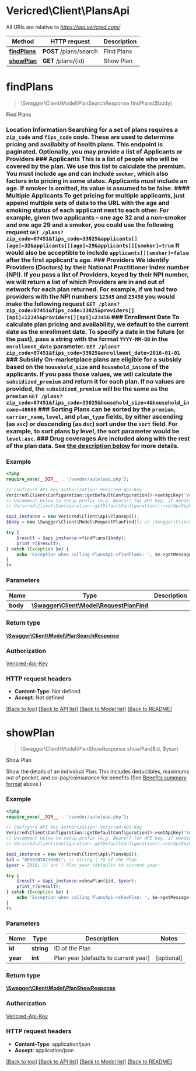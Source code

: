 # Vericred\Client\PlansApi

All URIs are relative to *https://api.vericred.com/*

Method | HTTP request | Description
------------- | ------------- | -------------
[**findPlans**](PlansApi.md#findPlans) | **POST** /plans/search | Find Plans
[**showPlan**](PlansApi.md#showPlan) | **GET** /plans/{id} | Show Plan


# **findPlans**
> \Swagger\Client\Model\PlanSearchResponse findPlans($body)

Find Plans

### Location Information  Searching for a set of plans requires a `zip_code` and `fips_code` code.  These are used to determine pricing and availabity of health plans. This endpoint is paginated.  Optionally, you may provide a list of Applicants or Providers  ### Applicants  This is a list of people who will be covered by the plan.  We use this list to calculate the premium.  You must include `age` and can include `smoker`, which also factors into pricing in some states.  Applicants *must* include an age.  If smoker is omitted, its value is assumed to be false.  #### Multiple Applicants To get pricing for multiple applicants, just append multiple sets of data to the URL with the age and smoking status of each applicant next to each other.  For example, given two applicants - one age 32 and a non-smoker and one age 29 and a smoker, you could use the following request  `GET /plans?zip_code=07451&fips_code=33025&applicants[][age]=32&applicants[][age]=29&applicants[][smoker]=true`  It would also be acceptible to include `applicants[][smoker]=false` after the first applicant's age.  ### Providers  We identify Providers (Doctors) by their National Practitioner Index number (NPI).  If you pass a list of Providers, keyed by their NPI number, we will return a list of which Providers are in and out of network for each plan returned.  For example, if we had two providers with the NPI numbers `12345` and `23456` you would make the following request  `GET /plans?zip_code=07451&fips_code=33025&providers[][npi]=12345&providers[][npi]=23456`  ### Enrollment Date  To calculate plan pricing and availability, we default to the current date as the enrollment date.  To specify a date in the future (or the past), pass a string with the format `YYYY-MM-DD` in the `enrollment_date` parameter.  `GET /plans?zip_code=07451&fips_code=33025&enrollment_date=2016-01-01`  ### Subsidy  On-marketplace plans are eligible for a subsidy based on the `household_size` and `household_income` of the applicants.  If you pass those values, we will calculate the `subsidized_premium` and return it for each plan.  If no values are provided, the `subsidized_premium` will be the same as the `premium`  `GET /plans?zip_code=07451&fips_code=33025&household_size=4&household_income=40000`   ### Sorting  Plans can be sorted by the `premium`, `carrier_name`, `level`, and `plan_type` fields, by either ascending (as `asc`) or descending (as `dsc`) sort under the `sort` field.  For example, to sort plans by level, the sort parameter would be `level:asc`.  ### Drug coverages  Are included along with the rest of the plan data. See [the description below](#drugcoverages) for more details.

### Example
```php
<?php
require_once(__DIR__ . '/vendor/autoload.php');

// Configure API key authorization: Vericred-Api-Key
Vericred\Client\Configuration::getDefaultConfiguration()->setApiKey('Vericred-Api-Key', 'YOUR_API_KEY');
// Uncomment below to setup prefix (e.g. Bearer) for API key, if needed
// Vericred\Client\Configuration::getDefaultConfiguration()->setApiKeyPrefix('Vericred-Api-Key', 'Bearer');

$api_instance = new Vericred\Client\Api\PlansApi();
$body = new \Swagger\Client\Model\RequestPlanFind(); // \Swagger\Client\Model\RequestPlanFind | 

try {
    $result = $api_instance->findPlans($body);
    print_r($result);
} catch (Exception $e) {
    echo 'Exception when calling PlansApi->findPlans: ', $e->getMessage(), PHP_EOL;
}
?>
```

### Parameters

Name | Type | Description  | Notes
------------- | ------------- | ------------- | -------------
 **body** | [**\Swagger\Client\Model\RequestPlanFind**](../Model/\Swagger\Client\Model\RequestPlanFind.md)|  |

### Return type

[**\Swagger\Client\Model\PlanSearchResponse**](../Model/PlanSearchResponse.md)

### Authorization

[Vericred-Api-Key](../../README.md#Vericred-Api-Key)

### HTTP request headers

 - **Content-Type**: Not defined
 - **Accept**: Not defined

[[Back to top]](#) [[Back to API list]](../../README.md#documentation-for-api-endpoints) [[Back to Model list]](../../README.md#documentation-for-models) [[Back to README]](../../README.md)

# **showPlan**
> \Swagger\Client\Model\PlanShowResponse showPlan($id, $year)

Show Plan

Show the details of an individual Plan.  This includes deductibles, maximums out of pocket, and co-pay/coinsurance for benefits (See [Benefits summary format](#header-benefits-summary-format) above.)

### Example
```php
<?php
require_once(__DIR__ . '/vendor/autoload.php');

// Configure API key authorization: Vericred-Api-Key
Vericred\Client\Configuration::getDefaultConfiguration()->setApiKey('Vericred-Api-Key', 'YOUR_API_KEY');
// Uncomment below to setup prefix (e.g. Bearer) for API key, if needed
// Vericred\Client\Configuration::getDefaultConfiguration()->setApiKeyPrefix('Vericred-Api-Key', 'Bearer');

$api_instance = new Vericred\Client\Api\PlansApi();
$id = "88582NY0230001"; // string | ID of the Plan
$year = 2018; // int | Plan year (defaults to current year)

try {
    $result = $api_instance->showPlan($id, $year);
    print_r($result);
} catch (Exception $e) {
    echo 'Exception when calling PlansApi->showPlan: ', $e->getMessage(), PHP_EOL;
}
?>
```

### Parameters

Name | Type | Description  | Notes
------------- | ------------- | ------------- | -------------
 **id** | **string**| ID of the Plan |
 **year** | **int**| Plan year (defaults to current year) | [optional]

### Return type

[**\Swagger\Client\Model\PlanShowResponse**](../Model/PlanShowResponse.md)

### Authorization

[Vericred-Api-Key](../../README.md#Vericred-Api-Key)

### HTTP request headers

 - **Content-Type**: application/json
 - **Accept**: application/json

[[Back to top]](#) [[Back to API list]](../../README.md#documentation-for-api-endpoints) [[Back to Model list]](../../README.md#documentation-for-models) [[Back to README]](../../README.md)

